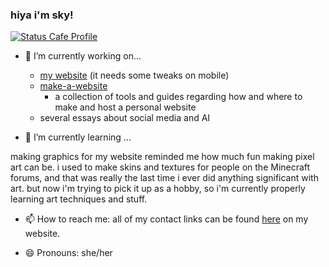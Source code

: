 ### hiya i'm sky!

[![Status Cafe Profile](https://status.cafe/users/skylestia/badge.png)](https://status.cafe/users/skylestia)

<!--
Here are some ideas to get you started:
-->
- 🔭 I’m currently working on...

  - [my website](https://skylestia.neocities.org/) (it needs some tweaks on mobile)
  - [make-a-website](https://skylestia.github.io/make-a-website/)
    - a collection of tools and guides regarding how and where to make and host a personal website
  - several essays about social media and AI

- 🌱 I’m currently learning ...

making graphics for my website reminded me how much fun making pixel art can be. i used to make skins and textures for people on the Minecraft forums, and that was really the last time i ever did anything significant with art. but now i'm trying to pick it up as a hobby, so i'm currently properly learning art techniques and stuff.

<!--
- 👯 I’m looking to collaborate on ...
- 🤔 I’m looking for help with ...
- 💬 Ask me about ...
-->
- 📫 How to reach me: all of my contact links can be found [here](https://skylestia.neocities.org/links#my-links) on my website.

- 😄 Pronouns: she/her

<!--
- ⚡ Fun fact: ...
-->
